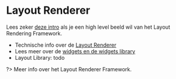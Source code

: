 # Layout Renderer

Lees zeker [deze intro](/common/content/frontend-beheer) als je een high level beeld wil van het Layout Rendering Framework.

* Technische info over de [Layout Renderer](https://layout-renderer-a.antwerpen.be/)
* Lees meer over de [widgets en de widgets library](/frontend/content/layout-renderer-widgets)
* Layout Library: todo

?> Meer info over het Layout Renderer Framework.